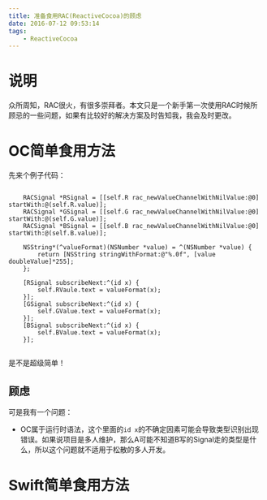 ```yaml
---
title: 准备食用RAC(ReactiveCocoa)的顾虑
date: 2016-07-12 09:53:14
tags: 
	- ReactiveCocoa
---
```


# 说明

众所周知，RAC很火，有很多崇拜者。本文只是一个新手第一次使用RAC时候所顾忌的一些问题，如果有比较好的解决方案及时告知我，我会及时更改。

# OC简单食用方法

先来个例子代码：

```objc

    RACSignal *RSignal = [[self.R rac_newValueChannelWithNilValue:@0] startWith:@(self.R.value)];
    RACSignal *GSignal = [[self.G rac_newValueChannelWithNilValue:@0] startWith:@(self.G.value)];
    RACSignal *BSignal = [[self.B rac_newValueChannelWithNilValue:@0] startWith:@(self.B.value)];

    NSString*(^valueFormat)(NSNumber *value) = ^(NSNumber *value) {
        return [NSString stringWithFormat:@"%.0f", [value doubleValue]*255];
    };
    
    [RSignal subscribeNext:^(id x) {
        self.RVaule.text = valueFormat(x);
    }];
    [GSignal subscribeNext:^(id x) {
        self.GValue.text = valueFormat(x);
    }];
    [BSignal subscribeNext:^(id x) {
        self.BValue.text = valueFormat(x);
    }];
    
```

是不是超级简单！

## 顾虑
可是我有一个问题：

- OC属于运行时语法，这个里面的`id x`的不确定因素可能会导致类型识别出现错误。如果说项目是多人维护，那么A可能不知道B写的Signal走的类型是什么，所以这个问题就不适用于松散的多人开发。

# Swift简单食用方法